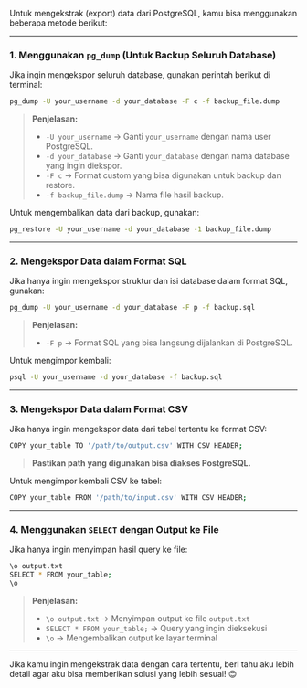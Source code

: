 Untuk mengekstrak (export) data dari PostgreSQL, kamu bisa menggunakan beberapa metode berikut:

---

### **1. Menggunakan `pg_dump` (Untuk Backup Seluruh Database)**
Jika ingin mengekspor seluruh database, gunakan perintah berikut di terminal:

```sh
pg_dump -U your_username -d your_database -F c -f backup_file.dump
```
> **Penjelasan:**
> - `-U your_username` → Ganti `your_username` dengan nama user PostgreSQL.
> - `-d your_database` → Ganti `your_database` dengan nama database yang ingin diekspor.
> - `-F c` → Format custom yang bisa digunakan untuk backup dan restore.
> - `-f backup_file.dump` → Nama file hasil backup.

Untuk mengembalikan data dari backup, gunakan:
```sh
pg_restore -U your_username -d your_database -1 backup_file.dump
```

---

### **2. Mengekspor Data dalam Format SQL**
Jika hanya ingin mengekspor struktur dan isi database dalam format SQL, gunakan:

```sh
pg_dump -U your_username -d your_database -F p -f backup.sql
```
> **Penjelasan:**
> - `-F p` → Format SQL yang bisa langsung dijalankan di PostgreSQL.

Untuk mengimpor kembali:
```sh
psql -U your_username -d your_database -f backup.sql
```

---

### **3. Mengekspor Data dalam Format CSV**
Jika hanya ingin mengekspor data dari tabel tertentu ke format CSV:

```sh
COPY your_table TO '/path/to/output.csv' WITH CSV HEADER;
```
> **Pastikan path yang digunakan bisa diakses PostgreSQL.**

Untuk mengimpor kembali CSV ke tabel:
```sh
COPY your_table FROM '/path/to/input.csv' WITH CSV HEADER;
```

---

### **4. Menggunakan `SELECT` dengan Output ke File**
Jika hanya ingin menyimpan hasil query ke file:
```sh
\o output.txt
SELECT * FROM your_table;
\o
```
> **Penjelasan:**
> - `\o output.txt` → Menyimpan output ke file `output.txt`
> - `SELECT * FROM your_table;` → Query yang ingin dieksekusi
> - `\o` → Mengembalikan output ke layar terminal

---

Jika kamu ingin mengekstrak data dengan cara tertentu, beri tahu aku lebih detail agar aku bisa memberikan solusi yang lebih sesuai! 😊